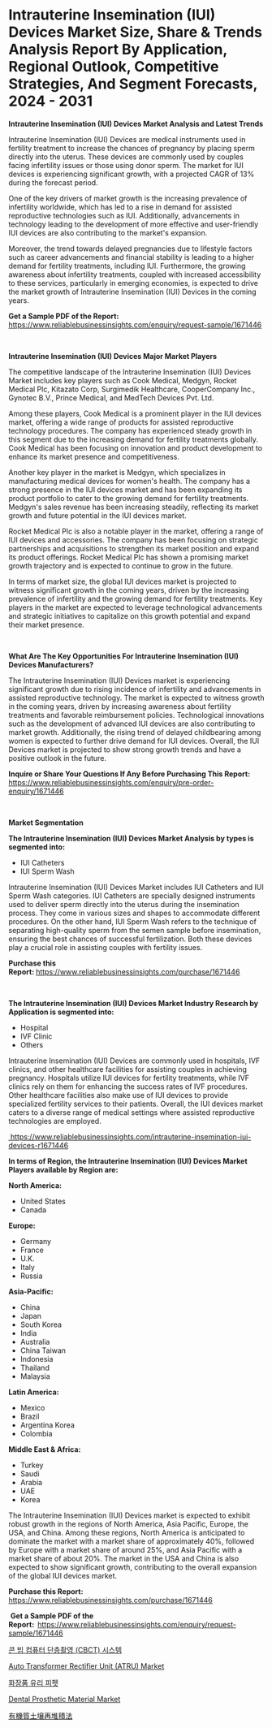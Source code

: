 <p><h1>Intrauterine Insemination (IUI) Devices Market Size, Share & Trends Analysis Report By Application, Regional Outlook, Competitive Strategies, And Segment Forecasts, 2024 - 2031</h1></p><p><strong>Intrauterine Insemination (IUI) Devices Market Analysis and Latest Trends</strong></p>
<p><p>Intrauterine Insemination (IUI) Devices are medical instruments used in fertility treatment to increase the chances of pregnancy by placing sperm directly into the uterus. These devices are commonly used by couples facing infertility issues or those using donor sperm. The market for IUI devices is experiencing significant growth, with a projected CAGR of 13% during the forecast period. </p><p>One of the key drivers of market growth is the increasing prevalence of infertility worldwide, which has led to a rise in demand for assisted reproductive technologies such as IUI. Additionally, advancements in technology leading to the development of more effective and user-friendly IUI devices are also contributing to the market's expansion.</p><p>Moreover, the trend towards delayed pregnancies due to lifestyle factors such as career advancements and financial stability is leading to a higher demand for fertility treatments, including IUI. Furthermore, the growing awareness about infertility treatments, coupled with increased accessibility to these services, particularly in emerging economies, is expected to drive the market growth of Intrauterine Insemination (IUI) Devices in the coming years.</p></p>
<p><strong>Get a Sample PDF of the Report:&nbsp;</strong> <a href="https://www.reliablebusinessinsights.com/enquiry/request-sample/1671446">https://www.reliablebusinessinsights.com/enquiry/request-sample/1671446</a></p>
<p>&nbsp;</p>
<p><strong>Intrauterine Insemination (IUI) Devices Major Market Players</strong></p>
<p><p>The competitive landscape of the Intrauterine Insemination (IUI) Devices Market includes key players such as Cook Medical, Medgyn, Rocket Medical Plc, Kitazato Corp, Surgimedik Healthcare, CooperCompany Inc., Gynotec B.V., Prince Medical, and MedTech Devices Pvt. Ltd. </p><p>Among these players, Cook Medical is a prominent player in the IUI devices market, offering a wide range of products for assisted reproductive technology procedures. The company has experienced steady growth in this segment due to the increasing demand for fertility treatments globally. Cook Medical has been focusing on innovation and product development to enhance its market presence and competitiveness.</p><p>Another key player in the market is Medgyn, which specializes in manufacturing medical devices for women's health. The company has a strong presence in the IUI devices market and has been expanding its product portfolio to cater to the growing demand for fertility treatments. Medgyn's sales revenue has been increasing steadily, reflecting its market growth and future potential in the IUI devices market.</p><p>Rocket Medical Plc is also a notable player in the market, offering a range of IUI devices and accessories. The company has been focusing on strategic partnerships and acquisitions to strengthen its market position and expand its product offerings. Rocket Medical Plc has shown a promising market growth trajectory and is expected to continue to grow in the future.</p><p>In terms of market size, the global IUI devices market is projected to witness significant growth in the coming years, driven by the increasing prevalence of infertility and the growing demand for fertility treatments. Key players in the market are expected to leverage technological advancements and strategic initiatives to capitalize on this growth potential and expand their market presence.</p></p>
<p>&nbsp;</p>
<p><strong>What Are The Key Opportunities For Intrauterine Insemination (IUI) Devices Manufacturers?</strong></p>
<p><p>The Intrauterine Insemination (IUI) Devices market is experiencing significant growth due to rising incidence of infertility and advancements in assisted reproductive technology. The market is expected to witness growth in the coming years, driven by increasing awareness about fertility treatments and favorable reimbursement policies. Technological innovations such as the development of advanced IUI devices are also contributing to market growth. Additionally, the rising trend of delayed childbearing among women is expected to further drive demand for IUI devices. Overall, the IUI Devices market is projected to show strong growth trends and have a positive outlook in the future.</p></p>
<p><strong>Inquire or Share Your Questions If Any Before Purchasing This Report:</strong> <a href="https://www.reliablebusinessinsights.com/enquiry/pre-order-enquiry/1671446">https://www.reliablebusinessinsights.com/enquiry/pre-order-enquiry/1671446</a></p>
<p>&nbsp;</p>
<p><strong>Market Segmentation</strong></p>
<p><strong>The Intrauterine Insemination (IUI) Devices Market Analysis by types is segmented into:</strong></p>
<p><ul><li>IUI Catheters</li><li>IUI Sperm Wash</li></ul></p>
<p><p>Intrauterine Insemination (IUI) Devices Market includes IUI Catheters and IUI Sperm Wash categories. IUI Catheters are specially designed instruments used to deliver sperm directly into the uterus during the insemination process. They come in various sizes and shapes to accommodate different procedures. On the other hand, IUI Sperm Wash refers to the technique of separating high-quality sperm from the semen sample before insemination, ensuring the best chances of successful fertilization. Both these devices play a crucial role in assisting couples with fertility issues.</p></p>
<p><strong>Purchase this Report:&nbsp;</strong><a href="https://www.reliablebusinessinsights.com/purchase/1671446">https://www.reliablebusinessinsights.com/purchase/1671446</a></p>
<p>&nbsp;</p>
<p><strong>The Intrauterine Insemination (IUI) Devices Market Industry Research by Application is segmented into:</strong></p>
<p><ul><li>Hospital</li><li>IVF Clinic</li><li>Others</li></ul></p>
<p><p>Intrauterine Insemination (IUI) Devices are commonly used in hospitals, IVF clinics, and other healthcare facilities for assisting couples in achieving pregnancy. Hospitals utilize IUI devices for fertility treatments, while IVF clinics rely on them for enhancing the success rates of IVF procedures. Other healthcare facilities also make use of IUI devices to provide specialized fertility services to their patients. Overall, the IUI devices market caters to a diverse range of medical settings where assisted reproductive technologies are employed.</p></p>
<p><a href="https://www.reliablebusinessinsights.com/intrauterine-insemination-iui-devices-r1671446">&nbsp;https://www.reliablebusinessinsights.com/intrauterine-insemination-iui-devices-r1671446</a></p>
<p><strong>In terms of Region, the Intrauterine Insemination (IUI) Devices Market Players available by Region are:</strong></p>
<p>
    <p> <strong> North America: </strong>
        <ul>
            <li>United States</li>
            <li>Canada</li>
        </ul>
        </p> 
    <p> <strong> Europe: </strong>
        <ul>
            <li>Germany</li>
            <li>France</li>
            <li>U.K.</li>
            <li>Italy</li>
            <li>Russia</li>
        </ul>
        </p> 
    <p> <strong> Asia-Pacific: </strong>
        <ul>
            <li>China</li>
            <li>Japan</li>
            <li>South Korea</li>
            <li>India</li>
            <li>Australia</li>
            <li>China Taiwan</li>
            <li>Indonesia</li>
            <li>Thailand</li>
            <li>Malaysia</li>
        </ul>
        </p> 
    <p> <strong> Latin America: </strong>
        <ul>
            <li>Mexico</li>
            <li>Brazil</li>
            <li>Argentina Korea</li>
            <li>Colombia</li>
        </ul>
        </p> 
    <p> <strong> Middle East & Africa: </strong>
        <ul>
            <li>Turkey</li>
            <li>Saudi</li>
            <li>Arabia</li>
            <li>UAE</li>
            <li>Korea</li>
        </ul>
    </p>
    </p>
<p><p>The Intrauterine Insemination (IUI) Devices market is expected to exhibit robust growth in the regions of North America, Asia Pacific, Europe, the USA, and China. Among these regions, North America is anticipated to dominate the market with a market share of approximately 40%, followed by Europe with a market share of around 25%, and Asia Pacific with a market share of about 20%. The market in the USA and China is also expected to show significant growth, contributing to the overall expansion of the global IUI devices market.</p></p>
<p><strong>Purchase this Report: </strong><a href="https://www.reliablebusinessinsights.com/purchase/1671446">https://www.reliablebusinessinsights.com/purchase/1671446</a></p>
<p>&nbsp;<strong>Get a Sample PDF of the Report:&nbsp;&nbsp;</strong><a href="https://www.reliablebusinessinsights.com/enquiry/request-sample/1671446">https://www.reliablebusinessinsights.com/enquiry/request-sample/1671446</a></p>
<p><strong></strong></p>
<p><p><a href="https://medium.com/@hulk678678/%EC%BD%98-%EB%B9%94-%EC%BB%B4%ED%93%A8%ED%8B%B0%EB%93%9C-%ED%86%B0-%EA%B7%B8%EB%9E%98%ED%94%BC-cbct-%EC%8B%9C%EC%8A%A4%ED%85%9C-%EC%8B%9C%EC%9E%A5-%EB%B6%84%EC%84%9D-%EB%B0%8F-%ED%81%AC%EA%B8%B0-%EC%98%88%EC%B8%A1%EC%9D%80-2024%EB%85%84%EB%B6%80%ED%84%B0-2031%EB%85%84%EA%B9%8C%EC%A7%80%EC%9D%98-%EA%B8%B0%EA%B0%84%EC%9D%84-%EB%8B%A4%EB%A3%A8%EA%B3%A0-%EC%9E%88%EC%8A%B5%EB%8B%88%EB%8B%A4-6591c1eb54fe">콘 빔 컴퓨터 단층촬영 (CBCT) 시스템</a></p><p><a href="https://issuu.com/reportprime-2/docs/auto-transformer-rectifier-unit-atru-market-size-2">Auto Transformer Rectifier Unit (ATRU) Market</a></p><p><a href="https://medium.com/@edaunhshhs/%ED%99%94%EC%9E%A5%ED%92%88-%EC%9C%A0%EB%A6%AC-%ED%94%BC%ED%8E%AB-%EC%8B%9C%EC%9E%A5-%EC%A7%80%ED%91%9C-%ED%95%B4%EC%84%9D-%EC%8B%9C%EC%9E%A5-%EC%A0%90%EC%9C%A0%EC%9C%A8-%ED%8A%B8%EB%A0%8C%EB%93%9C-%EB%B0%8F-%EC%84%B1%EC%9E%A5-%ED%8C%A8%ED%84%B4-99697403ac67">화장품 유리 피펫</a></p><p><a href="https://github.com/jaidynmorantestelletmjzya/Market-Research-Report-List-3/blob/main/dental-prosthetic-material-market.md">Dental Prosthetic Material Market</a></p><p><a href="https://github.com/moulafa/Market-Research-Report-List-1/blob/main/9490738106920.md">有機質土壌再堆積法</a></p></p>